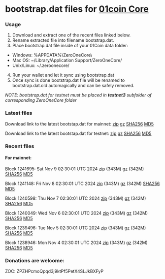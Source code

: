 # bootstrap.dat files for [01coin Core](https://01coin.io)

### Usage

1. Download and extract one of the recent files linked below.
2. Rename extracted file into filename bootstrap.dat.
3. Place bootstrap.dat file inside of your 01Coin data folder:
 - Windows: %APPDATA%\ZeroOneCore\
 - Mac OS: ~/Library/Application Support/ZeroOneCore/
 - Unix/Linux: ~/.zeroonecore/
4. Run your wallet and let it sync using bootstrap.dat
5. Once sync is done bootstrap.dat file will be renamed to bootstrap.dat.old automagically and can be safely removed.

_NOTE: bootstrap.dat for testnet must be placed in **testnet3** subfolder of corresponding ZeroOneCore folder_

### Latest files
Download link to the latest bootstap.dat for mainnet: [zip](https://files.01coin.io/mainnet/bootstrap.dat.zip) [gz](https://files.01coin.io/mainnet/bootstrap.dat.tar.gz) [SHA256](https://files.01coin.io/mainnet/sha256.txt) [MD5](https://files.01coin.io/mainnet/md5.txt)

Download link to the latest bootstap.dat for testnet: [zip](https://files.01coin.io/testnet/bootstrap.dat.zip) [gz](https://files.01coin.io/testnet/bootstrap.dat.tar.gz) [SHA256](https://files.01coin.io/testnet/sha256.txt) [MD5](https://files.01coin.io/testnet/md5.txt)

### Recent files

#### For mainnet:

Block 1241695: Sat Nov  9 02:30:01 UTC 2024 [zip](https://files.01coin.io/mainnet/2024-11-09/bootstrap.dat.zip) (343M) [gz](https://files.01coin.io/mainnet/2024-11-09/bootstrap.dat.tar.gz) (342M) [SHA256](https://files.01coin.io/mainnet/2024-11-09/sha256.txt) [MD5](https://files.01coin.io/mainnet/2024-11-09/md5.txt)

Block 1241148: Fri Nov  8 02:30:01 UTC 2024 [zip](https://files.01coin.io/mainnet/2024-11-08/bootstrap.dat.zip) (343M) [gz](https://files.01coin.io/mainnet/2024-11-08/bootstrap.dat.tar.gz) (342M) [SHA256](https://files.01coin.io/mainnet/2024-11-08/sha256.txt) [MD5](https://files.01coin.io/mainnet/2024-11-08/md5.txt)

Block 1240598: Thu Nov  7 02:30:01 UTC 2024 [zip](https://files.01coin.io/mainnet/2024-11-07/bootstrap.dat.zip) (343M) [gz](https://files.01coin.io/mainnet/2024-11-07/bootstrap.dat.tar.gz) (342M) [SHA256](https://files.01coin.io/mainnet/2024-11-07/sha256.txt) [MD5](https://files.01coin.io/mainnet/2024-11-07/md5.txt)

Block 1240049: Wed Nov  6 02:30:01 UTC 2024 [zip](https://files.01coin.io/mainnet/2024-11-06/bootstrap.dat.zip) (343M) [gz](https://files.01coin.io/mainnet/2024-11-06/bootstrap.dat.tar.gz) (342M) [SHA256](https://files.01coin.io/mainnet/2024-11-06/sha256.txt) [MD5](https://files.01coin.io/mainnet/2024-11-06/md5.txt)

Block 1239496: Tue Nov  5 02:30:01 UTC 2024 [zip](https://files.01coin.io/mainnet/2024-11-05/bootstrap.dat.zip) (343M) [gz](https://files.01coin.io/mainnet/2024-11-05/bootstrap.dat.tar.gz) (342M) [SHA256](https://files.01coin.io/mainnet/2024-11-05/sha256.txt) [MD5](https://files.01coin.io/mainnet/2024-11-05/md5.txt)

Block 1238946: Mon Nov  4 02:30:01 UTC 2024 [zip](https://files.01coin.io/mainnet/2024-11-04/bootstrap.dat.zip) (343M) [gz](https://files.01coin.io/mainnet/2024-11-04/bootstrap.dat.tar.gz) (342M) [SHA256](https://files.01coin.io/mainnet/2024-11-04/sha256.txt) [MD5](https://files.01coin.io/mainnet/2024-11-04/md5.txt)


### Donations are welcome:

ZOC: ZPZHPcmoQpqd3j9ktPf5PetX4SLJkBXFyP
